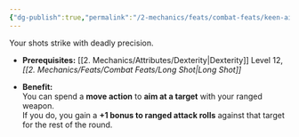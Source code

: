 ```yaml
---
{"dg-publish":true,"permalink":"/2-mechanics/feats/combat-feats/keen-aim/"}
---
```


Your shots strike with deadly precision.

- **Prerequisites:** [[2. Mechanics/Attributes/Dexterity\|Dexterity]] Level 12, _[[2. Mechanics/Feats/Combat Feats/Long Shot\|Long Shot]]_
    
- **Benefit:**  
    You can spend a **move action** to **aim at a target** with your ranged weapon.  
    If you do, you gain a **+1 bonus to ranged attack rolls** against that target for the rest of the round.